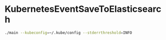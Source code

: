 # KubernetesEventSaveToElasticsearch

```bash
./main --kubeconfig=~/.kube/config --stderrthreshold=INFO
```

